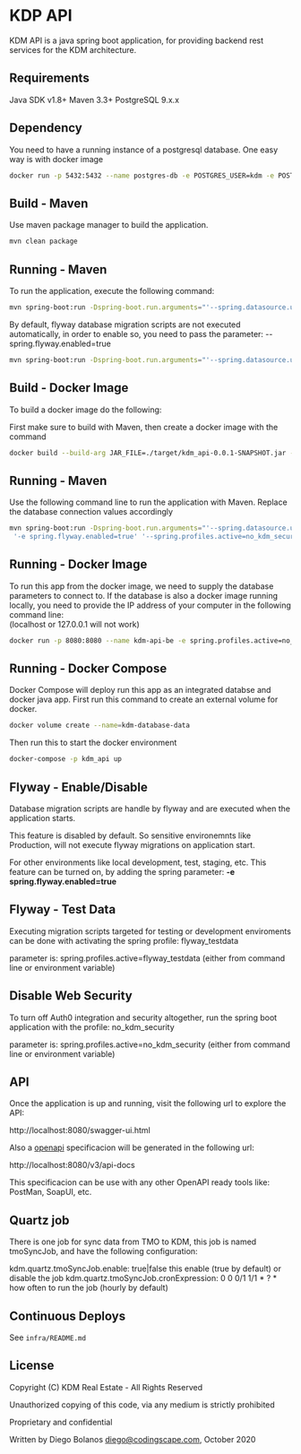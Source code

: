 # KDP API

KDM API is a java spring boot application, for providing backend rest services for the KDM architecture.

## Requirements

Java SDK v1.8+
Maven 3.3+
PostgreSQL 9.x.x
 
## Dependency

You need to have a running instance of a postgresql database.  One easy way is with docker image

```bash
docker run -p 5432:5432 --name postgres-db -e POSTGRES_USER=kdm -e POSTGRES_PASSWORD=dbpassword -d postgres:12.4

```

## Build - Maven

Use maven package manager to build the application.

```bash
mvn clean package
```

## Running - Maven

To run the application, execute the following command:

```bash
mvn spring-boot:run -Dspring-boot.run.arguments="'--spring.datasource.username=dbusername' '--spring.datasource.password=dbpassword' '--spring.datasource.url=jdbc:postgresql://localhost:5432/kdm'"
```

By default, flyway database migration scripts are not executed automatically, in order to enable so, you need to pass the parameter: --spring.flyway.enabled=true

```bash
mvn spring-boot:run -Dspring-boot.run.arguments="'--spring.datasource.username=dbusername' '--spring.datasource.password=dbpassword' '--spring.datasource.url=jdbc:postgresql://localhost:5432/kdm' '--spring.flyway.enabled=true'"
```


## Build - Docker Image

To build a docker image do the following:

First make sure to build with Maven, then create a docker image with the command

```bash
docker build --build-arg JAR_FILE=./target/kdm_api-0.0.1-SNAPSHOT.jar --build-arg VERSION=0.0.1 -t kdm/kdm-api-be:0.0.1 .
```

## Running - Maven

Use the following command line to run the application with Maven.  Replace the database connection values accordingly 

```bash
mvn spring-boot:run -Dspring-boot.run.arguments="'--spring.datasource.username=dbusername' '--spring.datasource.password=dbpassword' '--spring.datasource.url=jdbc:postgresql://localhost:5432/kdm'
 '-e spring.flyway.enabled=true' '--spring.profiles.active=no_kdm_security'"
```

## Running - Docker Image 

To run this app from the docker image, we need to supply the database parameters to connect to. If the database is also a docker image running locally, you need to provide the IP address of your computer in the following command line:  
(localhost or 127.0.0.1 will not work)


```bash
docker run -p 8080:8080 --name kdm-api-be -e spring.profiles.active=no_kdm_security -e spring.datasource.url='jdbc:postgresql://localhost:5432/kdm' -e spring.datasource.username=dbusername -e spring.datasource.password=dbpassword -d kdm/kdm-api-be:0.0.1
```

## Running - Docker Compose

Docker Compose will deploy run this app as an integrated databse and docker java app.  First run this command to create an external volume for docker.

```bash
docker volume create --name=kdm-database-data
```

Then run this to start the docker environment
```bash
docker-compose -p kdm_api up
```

## Flyway - Enable/Disable

Database migration scripts are handle by flyway and are executed when the application starts.

This feature is disabled by default. So sensitive environemnts like Production, will not execute flyway migrations on application start.

For other environments like local development, test, staging, etc.  This feature can be turned on, by adding the spring parameter:  **-e spring.flyway.enabled=true**

## Flyway - Test Data

Executing migration scripts targeted for testing or development enviroments can be done with activating the spring profile: flyway_testdata

parameter is: spring.profiles.active=flyway_testdata
(either from command line or environment variable)

## Disable Web Security

To turn off Auth0 integration and security altogether, run the spring boot application with the profile: no\_kdm\_security

parameter is: spring.profiles.active=no\_kdm\_security
(either from command line or environment variable)

## API

Once the application is up and running, visit the following url to explore the API:

http://localhost:8080/swagger-ui.html

Also a [openapi](https://www.openapis.org/) specificacion will be generated in the following url: 

http://localhost:8080/v3/api-docs

This specificacion can be use with any other OpenAPI ready tools like: PostMan, SoapUI, etc.

## Quartz job

There is one job for sync data from TMO to KDM, this job is named tmoSyncJob, and have the following configuration:

kdm.quartz.tmoSyncJob.enable:  true|false     this enable (true by default) or disable the job
kdm.quartz.tmoSyncJob.cronExpression: 0 0 0/1 1/1 * ? *     how often to run the job (hourly by default)
   

## Continuous Deploys
See `infra/README.md`


## License
Copyright (C) KDM Real Estate - All Rights Reserved

Unauthorized copying of this code, via any medium is strictly prohibited

Proprietary and confidential

Written by Diego Bolanos <diego@codingscape.com>, October 2020
